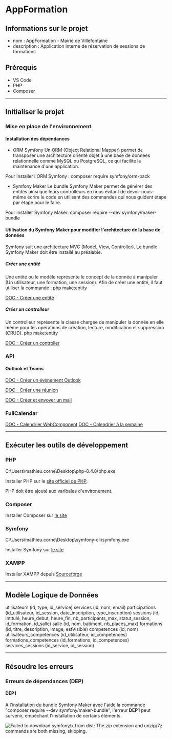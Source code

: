 # AppFormation

## Informations sur le projet

- nom : AppFormation - Mairie de Villefontaine
- description : Application interne de réservation de sessions de formations

## Prérequis
- VS Code
- PHP
- Composer

--- 

## Initialiser le projet

### Mise en place de l'environnement

#### Installation des dépendances

- ORM Symfony
Un ORM (Object Relational Mapper) permet de transposer une architecture orienté objet à une base de données relationnelle comme MySQL ou PostgreSQL, ce qui facilite la maintenance d'une application.

Pour installer l'ORM Symfony :
composer require symfony/orm-pack

- Symfony Maker
Le bundle Symfony Maker permet de générer des entités ainsi que leurs controlleurs en nous évitant de devoir nous-même écrire le code en utilisant des commandes qui nous guident étape par étape pour le faire.

Pour installer Symfony Maker:
composer require --dev symfony/maker-bundle

#### Utilisation du Symfony Maker pour modifier l'architecture de la base de données
Symfony suit une architecture MVC (Model, View, Controller). Le bundle Symfony Maker doit être installé au préalable.

##### Créer une entité
Une entité ou le modèle représente le concept de la donnée à manipuler (Un utilisateur, une formation, une session).
Afin de créer une entité, il faut utiliser la commande :
php make:entity

[DOC - Créer une entité](https://symfony.com/doc/current/the-fast-track/en/8-doctrine.html#creating-entity-classes)

##### Créer un controlleur
Un controlleur représente la classe chargée de manipuler la donnée en elle même pour les opérations de création, lecture, modification et suppression (CRUD).
php make:entity

[DOC - Créer un controller](https://symfony.com/doc/current/controller.html#a-basic-controller)

### API

#### Outlook et Teams
[DOC - Créer un événement Outlook](https://learn.microsoft.com/fr-fr/graph/api/calendar-post-events?view=graph-rest-1.0&tabs=http#response)

[DOC - Créer une réunion](https://learn.microsoft.com/en-us/graph/api/application-post-onlinemeetings?view=graph-rest-1.0&tabs=http)


[DOC - Créer et envoyer un mail](https://learn.microsoft.com/fr-fr/graph/api/user-sendmail?view=graph-rest-1.0&tabs=http)

### FullCalendar

[DOC - Calendrier WebComponent](https://fullcalendar.io/docs/web-component)
[DOC - Calendrier à la semaine](https://fullcalendar.io/docs/business-hours)

---

## Exécuter les outils de développement

### PHP
C:\Users\mathieu.corne\Desktop\php-8.4.8\php.exe 

Installer PHP sur le [site officiel de PHP](https://windows.php.net/download/).

PHP doit être ajouté aux varibales d'environement.

### Composer 
Installer Composer sur [le site](https://getcomposer.org/download/)

### Symfony
C:\Users\mathieu.corne\Desktop\symfony-cli\symfony.exe

Installer Symfony sur [le site](https://symfony.com/doc/current/setup.html)

### XAMPP
Installer XAMPP depuis [Sourceforge](https://sourceforge.net/projects/xampp/)


---

## Modèle Logique de Données

utilisateurs (id, type, id_service)
services (id, nom, email)
participations (id_utilisateur, id_session, date_inscription, type_inscription)
sessions (id, intitulé, heure_debut, heure_fin, nb_participants_max, statut_session, id_formation, id_salle)
salle (id, nom, batiment, nb_places_max)
formations (id, titre, description, image, estVisible)
competences (id, nom)
utilisateurs_competences (id_utilisateur, id_competences)
formations_competences (id_formations, id_competences)
services_sessions (id_service, id_session)



---

## Résoudre les erreurs

### Erreurs de dépendances (DEP)

#### DEP1

A l'installation du bundle Symfony Maker avec l'aide la commande "composer require --dev symfony/maker-bundle", l'erreur **DEP1** peut survenir, empêchant l'installation de certains éléments.

![Failed to download symfony/x from dist: The zip extension and unzip/7z commands are both missing, skipping.](C:/Users/mathieu.corne/Documents/doc_AppFormation/erreur_DEP1.png "Erreur DEP1")
